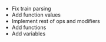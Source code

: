 - Fix train parsing
- Add function values
- Implement rest of ops and modifiers
- Add functions
- Add variables